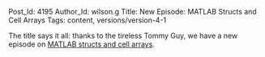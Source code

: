 Post_Id: 4195
Author_Id: wilson.g
Title: New Episode: MATLAB Structs and Cell Arrays
Tags: content, versions/version-4-1

<p>The title says it all: thanks to the tireless Tommy Guy, we have a new episode on <a href="/4_0/matlab/cellarrays.html">MATLAB structs and cell arrays</a>.</p>
